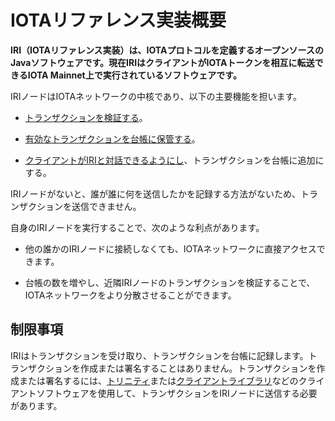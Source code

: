 # IOTAリファレンス実装概要
<!-- # IOTA reference implementation overview -->

**IRI（IOTAリファレンス実装）は、IOTAプロトコルを定義するオープンソースのJavaソフトウェアです。現在IRIはクライアントがIOTAトークンを相互に転送できるIOTA Mainnet上で実行されているソフトウェアです。**
<!-- **The IRI (IOTA reference implementation) is open-source Java software that defines the IOTA protocol. The IRI is the software that currently runs on the IOTA Mainnet, where clients can transfer the IOTA token among each other.** -->

IRIノードはIOTAネットワークの中核であり、以下の主要機能を担います。
<!-- IRI nodes are the core of an IOTA network, and are responsible for the following key functions: -->

- [トランザクションを検証する](../concepts/transaction-validation.md)。
<!-- - [Validate transactions](../concepts/transaction-validation.md) -->
- [有効なトランザクションを台帳に保管する](../concepts/the-ledger.md)。
<!-- - [Store valid transactions in a ledger](../concepts/the-ledger.md) -->
- [クライアントがIRIと対話できるようにし](../how-to-guides/interact-with-an-iri-node.md)、トランザクションを台帳に追加にする。
<!-- - [Allow clients to interact with the IRI](../how-to-guides/interact-with-an-iri-node.md) and have their transactions appended to the ledger -->

IRIノードがないと、誰が誰に何を送信したかを記録する方法がないため、トランザクションを送信できません。
<!-- Without IRI nodes, no one would be able to send transactions because there would be no way of recording who sent what to whom. -->

自身のIRIノードを実行することで、次のような利点があります。
<!-- By running your own IRI node you have the following benefits: -->

- 他の誰かのIRIノードに接続しなくても、IOTAネットワークに直接アクセスできます。
<!-- - You have direct access to an IOTA network instead of having to connect to someone else's IRI node -->
- 台帳の数を増やし、近隣IRIノードのトランザクションを検証することで、IOTAネットワークをより分散させることができます。
<!-- - You help the IOTA network to become more distributed by adding to the number of ledgers and validating your neighbor IRI node's transactions -->

## 制限事項
<!-- ## Limitations -->

IRIはトランザクションを受け取り、トランザクションを台帳に記録します。トランザクションを作成または署名することはありません。トランザクションを作成または署名するには、[トリニティ](root://wallets/0.1/trinity/introduction/overview.md)または[クライアントライブラリ](root://client-libraries/0.1/introduction/overview.md)などのクライアントソフトウェアを使用して、トランザクションをIRIノードに送信する必要があります。
<!-- The IRI receives transactions and records them in its ledger, it doesn't create or sign transactions. To create or sign transactions, you must use client software such as [Trinity](root://wallets/0.1/trinity/introduction/overview.md) or a [client library](root://client-libraries/0.1/introduction/overview.md) and send the transactions to an IRI node. -->
